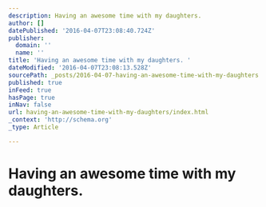 ```yaml
---
description: Having an awesome time with my daughters.
author: []
datePublished: '2016-04-07T23:08:40.724Z'
publisher:
  domain: ''
  name: ''
title: 'Having an awesome time with my daughters. '
dateModified: '2016-04-07T23:08:13.528Z'
sourcePath: _posts/2016-04-07-having-an-awesome-time-with-my-daughters.md
published: true
inFeed: true
hasPage: true
inNav: false
url: having-an-awesome-time-with-my-daughters/index.html
_context: 'http://schema.org'
_type: Article

---
```

# Having an awesome time with my daughters.